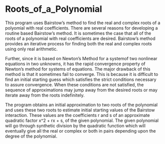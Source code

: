 # Roots_of_a_Polynomial

This program uses Bairstow’s method to find the real and complex roots of a polyomial with real coefficients. There are several reasons for developing a routine based Bairstow’s method. It is sometimes the case that all of the roots of a polynomial with real coefficients are desired. Bairstow’s method provides an iterative process for finding both the real and complex roots using only real arithmetic.

Further, since it is based on Newton’s Method for a systemof two nonlinear equations in two unknowns, it has the rapid convergence property of Newton’s method for systems of equations. The major drawback of this method is that it sometimes fail to converge. This is because it is difficult to find an initial starting guess which satisfies the strict conditions necessary to assure convergence. When these conditions are not satisfied, the sequence of approximations may jump away from the desired roots or may iterate away from the roots indefinitely. 

The program obtains an initial approximation to two roots of the polynomial and uses these two roots to estimate initial starting values of the Bairstow interaction. These values are the coefficients r and s of an approximate quadratic factor x^2 + rx + s, of the given polynomial. The given polynomial will go through synthetic division by the quadratic function which will eventually give all the real or complex or both in pairs depending upon the degree of the polynomial.
